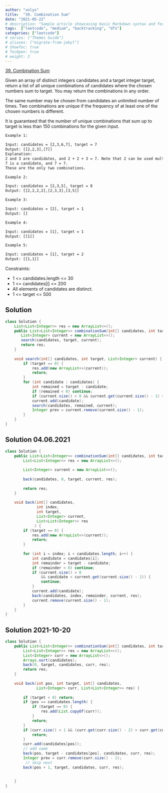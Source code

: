 ```yaml
---
author: "volyx"
title:  "39. Combination Sum"
date: "2021-05-22"
# description: "Sample article showcasing basic Markdown syntax and formatting for HTML elements."
tags:  ["leetcode", "medium", "backtracking", "dfs"]
categories: ["leetcode"]
# series: ["Themes Guide"]
# aliases: ["migrate-from-jekyl"]
# ShowToc: true
# TocOpen: true
# weight: 2
---
```


[39. Combination Sum](https://leetcode.com/problems/combination-sum/)

Given an array of distinct integers candidates and a target integer target, return a list of all unique combinations of candidates where the chosen numbers sum to target. You may return the combinations in any order.

The same number may be chosen from candidates an unlimited number of times. Two combinations are unique if the frequency of at least one of the chosen numbers is different.

It is guaranteed that the number of unique combinations that sum up to target is less than 150 combinations for the given input.

```txt
Example 1:

Input: candidates = [2,3,6,7], target = 7
Output: [[2,2,3],[7]]
Explanation:
2 and 3 are candidates, and 2 + 2 + 3 = 7. Note that 2 can be used multiple times.
7 is a candidate, and 7 = 7.
These are the only two combinations.

Example 2:

Input: candidates = [2,3,5], target = 8
Output: [[2,2,2,2],[2,3,3],[3,5]]

Example 3:

Input: candidates = [2], target = 1
Output: []

Example 4:

Input: candidates = [1], target = 1
Output: [[1]]

Example 5:

Input: candidates = [1], target = 2
Output: [[1,1]]
```

Constraints:

- 1 <= candidates.length <= 30
- 1 <= candidates[i] <= 200
- All elements of candidates are distinct.
- 1 <= target <= 500

## Solution

```java
class Solution {
    List<List<Integer>> res = new ArrayList<>();
    public List<List<Integer>> combinationSum(int[] candidates, int target) { 
       List<Integer> current = new ArrayList<>(); 
       search(candidates, target, current);
       return res; 
    }
    
    void search(int[] candidates, int target, List<Integer> current) {
        if (target == 0) {
            res.add(new ArrayList<>(current));
            return;
        }
        for (int candidate : candidates) {
            int remained = target - candidate;
            if (remained < 0) continue;
            if (current.size() > 0 && current.get(current.size() - 1) > candidate) continue;
            current.add(candidate);
            search(candidates, remained, current);
            Integer prev = current.remove(current.size() - 1);
        }
    }
}
```

## Solution 04.06.2021

```java
class Solution {
    public List<List<Integer>> combinationSum(int[] candidates, int target) {
        List<List<Integer>> res = new ArrayList<>();
        
        List<Integer> current = new ArrayList<>();
        
        back(candidates, 0, target, current, res);
        
        return res;
    }
    
    void back(int[] candidates, 
              int index,
              int target,
              List<Integer> current,
              List<List<Integer>> res
             ) {
        if (target == 0) {
            res.add(new ArrayList<>(current));
            return;
        }
        
        for (int i = index; i < candidates.length; i++) {
            int candidate = candidates[i];
            int remainder = target - candidate;
            if (remainder < 0) continue;
            if (current.size() > 0 
                && candidate < current.get(current.size() - 1)) {
                continue;
            }
            current.add(candidate);
            back(candidates, index, remainder, current, res);
            current.remove(current.size() - 1);
        }
    }
}
```

## Solution 2021-10-20

```java
class Solution {
    public List<List<Integer>> combinationSum(int[] candidates, int target) {
        List<List<Integer>> res = new ArrayList<>();
        List<Integer> curr = new ArrayList<>();
        Arrays.sort(candidates);
        back(0, target, candidates, curr, res);
        return res;    
    }
    
    void back(int pos, int target, int[] candidates,
              List<Integer> curr, List<List<Integer>> res) {
        
        if (target < 0) return;
        if (pos == candidates.length) {
            if (target == 0) {
                res.add(List.copyOf(curr));
            }
            return;
        }
        if (curr.size() > 1 && (curr.get(curr.size() - 2) > curr.get(curr.size() - 1))) {
            return;
        }
        curr.add(candidates[pos]);
        // add same
        back(pos, target - candidates[pos], candidates, curr, res);
        Integer prev = curr.remove(curr.size() - 1);
         // skip next
        back(pos + 1, target, candidates, curr, res);
        
        
    }
}
```
